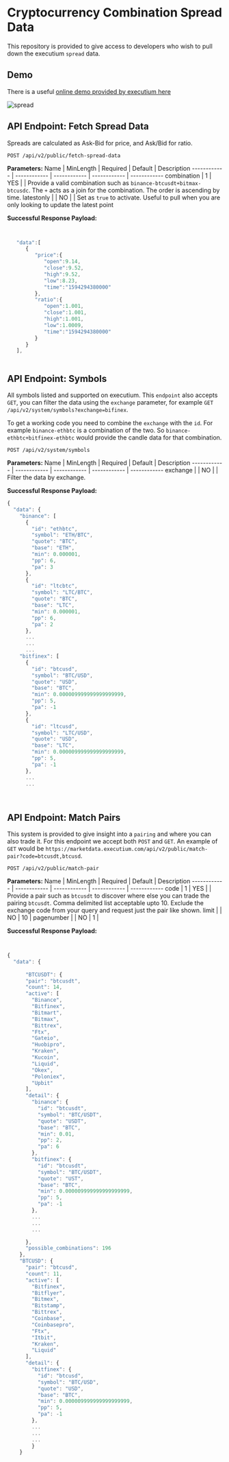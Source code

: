 # Cryptocurrency Combination Spread Data
This repository is provided to give access to developers who wish to pull down the executium `spread` data.

## Demo
There is a useful [online demo provided by executium here](https://marketdata.executium.com/spread-data-demo/)

![spread](https://i.imgur.com/zKTjg21.jpg)

## API Endpoint: Fetch Spread Data
Spreads are calculated as Ask-Bid for price, and Ask/Bid for ratio.

```
POST /api/v2/public/fetch-spread-data
```

**Parameters:**
Name | MinLength | Required | Default | Description
------------ | ------------ | ------------ | ------------ | ------------
combination | 1 | YES |  | Provide a valid combination such as `binance-btcusdt+bitmax-btcusdc`. The `+` acts as a join for the combination. The order is ascending by time.
latestonly |  | NO |  | Set as `true` to activate. Useful to pull when you are only looking to update the latest point


**Successful Response Payload:**
```javascript


   "data":[
      {
         "price":{
            "open":9.14,
            "close":9.52,
            "high":9.52,
            "low":8.23,
            "time":"1594294380000"
         },
         "ratio":{
            "open":1.001,
            "close":1.001,
            "high":1.001,
            "low":1.0009,
            "time":"1594294380000"
         }
      }
   ],
	
```

## API Endpoint: Symbols
All symbols listed and supported on executium. This `endpoint` also accepts `GET`, you can filter the data using the `exchange` parameter, for example `GET /api/v2/system/symbols?exchange=bifinex`.

To get a working code you need to combine the `exchange` with the `id`. For example `binance-ethbtc` is a combination of the two. So `binance-ethbtc+bitfinex-ethbtc` would provide the candle data for that combination.

```
POST /api/v2/system/symbols
```

**Parameters:**
Name | MinLength | Required | Default | Description
------------ | ------------ | ------------ | ------------ | ------------
exchange |  | NO |  | Filter the data by exchange.


**Successful Response Payload:**
```javascript
{
  "data": {
    "binance": [
      {
        "id": "ethbtc",
        "symbol": "ETH/BTC",
        "quote": "BTC",
        "base": "ETH",
        "min": 0.000001,
        "pp": 6,
        "pa": 3
      },
      {
        "id": "ltcbtc",
        "symbol": "LTC/BTC",
        "quote": "BTC",
        "base": "LTC",
        "min": 0.000001,
        "pp": 6,
        "pa": 2
      },
      ...
      ...
      ...
    "bitfinex": [
      {
        "id": "btcusd",
        "symbol": "BTC/USD",
        "quote": "USD",
        "base": "BTC",
        "min": 0.000009999999999999999,
        "pp": 5,
        "pa": -1
      },
      {
        "id": "ltcusd",
        "symbol": "LTC/USD",
        "quote": "USD",
        "base": "LTC",
        "min": 0.000009999999999999999,
        "pp": 5,
        "pa": -1
      },
      ...
      ...

      
```

## API Endpoint: Match Pairs
This system is provided to give insight into a `pairing` and where you can also trade it. For this endpoint we accept both `POST` and `GET`. An example of `GET` would be `https://marketdata.executium.com/api/v2/public/match-pair?code=btcusdt,btcusd`. 

```
POST /api/v2/public/match-pair
```

**Parameters:**
Name | MinLength | Required | Default | Description
------------ | ------------ | ------------ | ------------ | ------------
code | 1 | YES |  | Provide a pair such as `btcusdt` to discover where else you can trade the pairing `btcusdt`. Comma delimited list acceptable upto 10. Exclude the exchange code from your query and request just the pair like shown.
limit |  | NO | 10 | 
pagenumber |  | NO | 1 | 


**Successful Response Payload:**
```javascript


{
  "data": {
  
      "BTCUSDT": {
      "pair": "btcusdt",
      "count": 14,
      "active": [
        "Binance",
        "Bitfinex",
        "Bitmart",
        "Bitmax",
        "Bittrex",
        "Ftx",
        "Gateio",
        "Huobipro",
        "Kraken",
        "Kucoin",
        "Liquid",
        "Okex",
        "Poloniex",
        "Upbit"
      ],
      "detail": {
        "binance": {
          "id": "btcusdt",
          "symbol": "BTC/USDT",
          "quote": "USDT",
          "base": "BTC",
          "min": 0.01,
          "pp": 2,
          "pa": 6
        },
        "bitfinex": {
          "id": "btcusdt",
          "symbol": "BTC/USDT",
          "quote": "UST",
          "base": "BTC",
          "min": 0.000009999999999999999,
          "pp": 5,
          "pa": -1
        },
        ...
        ...
        ...

      },
      "possible_combinations": 196
    },
    "BTCUSD": {
      "pair": "btcusd",
      "count": 11,
      "active": [
        "Bitfinex",
        "Bitflyer",
        "Bitmex",
        "Bitstamp",
        "Bittrex",
        "Coinbase",
        "Coinbasepro",
        "Ftx",
        "Itbit",
        "Kraken",
        "Liquid"
      ],
      "detail": {
        "bitfinex": {
          "id": "btcusd",
          "symbol": "BTC/USD",
          "quote": "USD",
          "base": "BTC",
          "min": 0.000009999999999999999,
          "pp": 5,
          "pa": -1
        },
        ...
        ...
        ...
		}
	}
	

```

